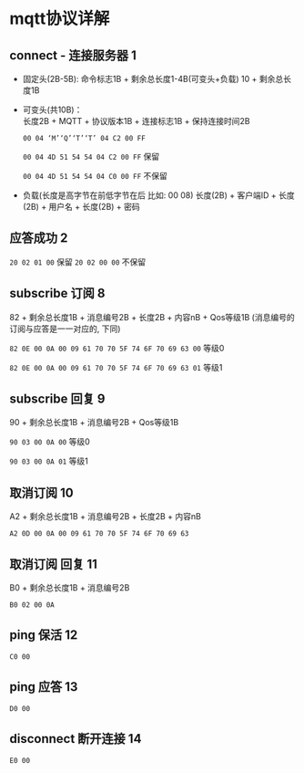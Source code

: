 # mqtt协议详解

## connect - 连接服务器 1

- 固定头(2B-5B): 
    命令标志1B + 剩余总长度1-4B(可变头+负载)
    10 + 剩余总长度1B
    
- 可变头(共10B)：   
    长度2B + MQTT + 协议版本1B + 连接标志1B + 保持连接时间2B
    
    `00 04 ‘M’‘Q’‘T’‘T’ 04 C2 00 FF`
    
    `00 04 4D 51 54 54 04 C2 00 FF` 保留
    
    `00 04 4D 51 54 54 04 C0 00 FF` 不保留
    
- 负载(长度是高字节在前低字节在后 比如: 00 08)
    长度(2B) + 客户端ID + 长度(2B) + 用户名 + 长度(2B) + 密码
    
## 应答成功 2

   `20 02 01 00` 保留
   `20 02 00 00` 不保留
    








## subscribe 订阅 8
  82 + 剩余总长度1B + 消息编号2B + 长度2B + 内容nB + Qos等级1B
  (消息编号的订阅与应答是一一对应的, 下同)
  
  `82 0E 00 0A 00 09 61 70 70 5F 74 6F 70 69 63 00` 等级0
  
  `82 0E 00 0A 00 09 61 70 70 5F 74 6F 70 69 63 01` 等级1

## subscribe 回复 9
   90 + 剩余总长度1B + 消息编号2B + Qos等级1B
    
   `90 03 00 0A 00` 等级0
   
   `90 03 00 0A 01` 等级1

## 取消订阅 10
   A2 + 剩余总长度1B + 消息编号2B + 长度2B + 内容nB
   
   `A2 0D 00 0A 00 09 61 70 70 5F 74 6F 70 69 63`
    
## 取消订阅 回复 11
   B0 + 剩余总长度1B + 消息编号2B
   
   `B0 02 00 0A`

## ping 保活 12
   `C0 00`

## ping 应答 13
   `D0 00`

## disconnect 断开连接 14
   `E0 00`
 
 
 
 
 
 
 
 
 
 
 
 
 
 
 
 
 
 
 